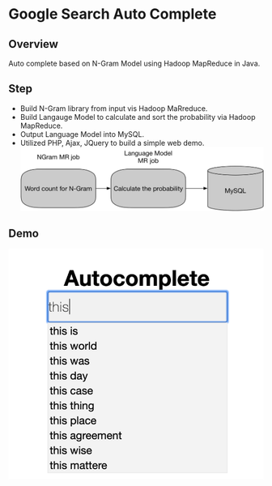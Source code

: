 # Google Search Auto Complete

## Overview
Auto complete based on N-Gram Model using Hadoop MapReduce in Java.

## Step
* Build N-Gram library from input vis Hadoop MaRreduce.
* Build Langauge Model to calculate and sort the probability via Hadoop MapReduce.
* Output Language Model into MySQL.
* Utilized PHP, Ajax, JQuery to build a simple web demo.
![dataflow](web/image/DataFlow.png)

## Demo
![demo](web/image/demo.png)
